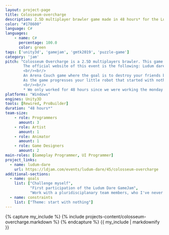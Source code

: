 ```yaml
---
layout: project-page
title: Colosseum-overcharge
description: 2.5D multiplayer brawler game made in 48 hours* for the Ludum Dare 45 (2019).
color: "#178600"
language: C#
languages:
    - name: C#
      percentage: 100.0
      color: green
tags: ['unity3d', 'gamejam', 'gmtk2019', 'puzzle-game']
category: 'jam'
pitch: "Colosseum Overcharge is a 2.5D multiplayers brawler. This game has been made for the Ludum Dare 45 (2019). 
        The official website of this event is the following: Ludum dare 45.
        <br/><br/>
        An Arena Couch game where the goal is to destroy your friends by knocking them into dangerous objects! 
        As the game progresses your little robot that started with nothing will be able to upgrade and use new mechanics in hopes of winning the next round !
        <br/><br/>
        * We only worked for 48 hours since we were working the monday (we took a bit of time on that day to fix small bugs and submit the project)"
platforms: "Windows"
engines: Unity3D
tools: [Rewired, ProBuilder]
duration: "48 hours*"
team-size:
    - role: Programmers
      amount: 3
    - role: Artist
      amount: 1
    - role: Animator
      amount: 1
    - role: Game Designers
      amount: 2
main-roles: [Gameplay Programmer, UI Programmer]
project_links:
  - name: ludum-dare
    url: https://ldjam.com/events/ludum-dare/45/colosseum-overcharge
additional-sections:
  - name: goals
    list: ["Challenge myself",
           "First participation of the Ludum Dare GameJam",
           "Work with a pluridisciplanary team members, who I've never worked before."]
  - name: constraints
    list: ["Theme: start with nothing"]
---
```

<!---
Gregoire Boiron <gregoire.boiron@gmail.com>
Copyright (c) 2018-2019 Gregoire Boiron  All Rights Reserved.
--->

{% capture my_include %}
{% include projects-content/colosseum-overcharge.markdown %}
{% endcapture %}
{{ my_include | markdownify }}
